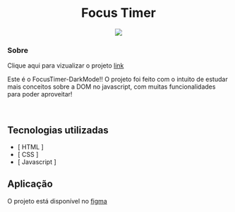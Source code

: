 <h1 align="center">
Focus Timer
</h1>
<p align="center">
<a target="_blank" rel="noopener noreferrer" href="https://camo.githubusercontent.com/66fe19848b26f90cf13a99b798f742a9e7809b27/68747470733a2f2f696d672e736869656c64732e696f2f62616467652f746563682d66726f6e742d2d656e642d627269676874677265656e"><img src="https://camo.githubusercontent.com/66fe19848b26f90cf13a99b798f742a9e7809b27/68747470733a2f2f696d672e736869656c64732e696f2f62616467652f746563682d66726f6e742d2d656e642d627269676874677265656e" data-canonical-src="https://img.shields.io/badge/tech-front--end-brightgreen" style="max-width:100%;"></a>

### Sobre

<p>Clique aqui para vizualizar o projeto <a href="https://annygmelo.github.io/focus-timer-desafio-/">link</a><p>

<p>Este é o FocusTimer-DarkMode!! O projeto foi feito com o intuito de estudar mais conceitos sobre a DOM no javascript, com muitas funcionalidades para poder aproveitar!</p>

<img alt="" src="https://ik.imagekit.io/atnyozbx9v/DARKMODE_usymU2IP4.PNG?ik-sdk-version=javascript-1.4.3&updatedAt=1657052561831">
<img alt="" src="https://ik.imagekit.io/atnyozbx9v/LIGHTMODE_itf9H9eiv.PNG?ik-sdk-version=javascript-1.4.3&updatedAt=1657052585182">

## Tecnologias utilizadas

- [ HTML ]
- [ CSS ]
- [ Javascript ]

## Aplicação


<p>O projeto está disponível no <a href="https://www.figma.com/file/TFjObCUIrGoIKVUQ0Fny2j/Stage-05---Dark-Mode-FocusTimer-(Copy)?node-id=0%3A1">figma</a></p>


  
